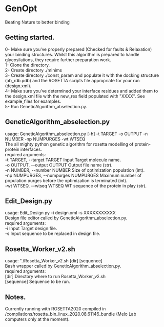 # GenOpt
Beating Nature to better binding  
  
## Getting started.
0- Make sure you've properly prepared (Checked for faults & Relaxation) your binding structures. Whilst this algorithm is prepared to handle glycosilations, they require further preparation work.  
1- Clone the directory.  
2- Create directory ./minims  
3- Create directory ./const_param and populate it with the docking structure (ab_rdb.pdb) and the ROSETTA scripts file appropriate for your run (design.xml).\
4- Make sure you've determined your interface residues and added them to the design.xml file with the new_res field populated with "XXXX". See example_files for examples.  
5- Run GeneticAlgorithm_abselection.py.

## GeneticAlgorithm_abselection.py
usage: GeneticAlgorithm_abselection.py [-h] -t TARGET -o OUTPUT -n NUMBER -np NUMPURGES -wt WTSEQ  
The all mighty python genetic algorithm for rosetta modelling of protein-protein interfaces.  
required arguments:  
-t TARGET, --target TARGET                Input Target molecule name.   
-o OUTPUT, --output OUTPUT                Output file name (str).  
-n NUMBER, --number NUMBER                Size of optimization population (int).  
-np NUMPURGES, --numpurges NUMPURGES      Maximum number of population purges before the optimization is terminated (int).  
-wt WTSEQ, --wtseq WTSEQ                  WT sequence of the protein in play (str).  

## Edit_Design.py
usage: Edit_Design.py -i design.xml -s XXXXXXXXXXX  
Design file editor called by GeneticAlgorithm_abselection.py.  
required arguments:  
-i                  Input Target design file.  
-s                  Input sequence to be replaced in design file.

## Rosetta_Worker_v2.sh
usage: "./Rosetta_Worker_v2.sh [dir] [sequence]  
Bash wrapper called by GeneticAlgorithm_abselection.py.  
required arguments:  
[dir]               Directory where to run Rosetta_Worker_v2.sh  
[sequence]          Sequence to be run.

## Notes.

Currently running with ROSETTA2020 compiled in /compilations/rosetta_bin_linux_2020.08.61146_bundle (Melo Lab computers only at the moment).
